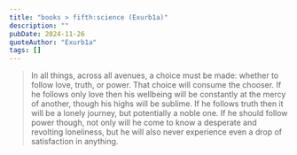 ```yaml
---
title: "books > fifth:science (Exurb1a)"
description: ""
pubDate: 2024-11-26
quoteAuthor: "Exurb1a"
tags: []
---
```


> In all things, across all avenues, a choice must be made: whether to follow love, truth, or power. That choice will consume the chooser. If he follows only love then his wellbeing will be constantly at the mercy of another, though his highs will be sublime. If he follows truth then it will be a lonely journey, but potentially a noble one. If he should follow power though, not only will he come to know a desperate and revolting loneliness, but he will also never experience even a drop of satisfaction in anything.
